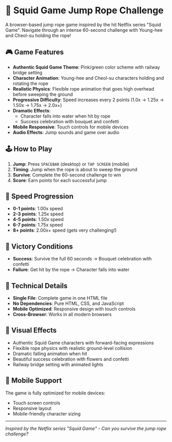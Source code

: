 # 🦑 Squid Game Jump Rope Challenge

A browser-based jump rope game inspired by the hit Netflix series "Squid Game". Navigate through an intense 60-second challenge with Young-hee and Cheol-su holding the rope!

## 🎮 Game Features

- **Authentic Squid Game Theme**: Pink/green color scheme with railway bridge setting
- **Character Animation**: Young-hee and Cheol-su characters holding and rotating the rope
- **Realistic Physics**: Flexible rope animation that goes high overhead before sweeping the ground
- **Progressive Difficulty**: Speed increases every 2 points (1.0x → 1.25x → 1.50x → 1.75x → 2.0x+)
- **Dramatic Effects**: 
  - Character falls into water when hit by rope
  - Success celebration with bouquet and confetti
- **Mobile Responsive**: Touch controls for mobile devices
- **Audio Effects**: Jump sounds and game over audio

## 🕹️ How to Play

1. **Jump**: Press `SPACEBAR` (desktop) or `TAP SCREEN` (mobile)
2. **Timing**: Jump when the rope is about to sweep the ground
3. **Survive**: Complete the 60-second challenge to win
4. **Score**: Earn points for each successful jump

## 🚀 Speed Progression

- **0-1 points**: 1.00x speed
- **2-3 points**: 1.25x speed  
- **4-5 points**: 1.50x speed
- **6-7 points**: 1.75x speed
- **8+ points**: 2.00x+ speed (gets very challenging!)

## 🎯 Victory Conditions

- **Success**: Survive the full 60 seconds → Bouquet celebration with confetti
- **Failure**: Get hit by the rope → Character falls into water

## 🔧 Technical Details

- **Single File**: Complete game in one HTML file
- **No Dependencies**: Pure HTML, CSS, and JavaScript
- **Mobile Optimized**: Responsive design with touch controls
- **Cross-Browser**: Works in all modern browsers

## 🎨 Visual Effects

- Authentic Squid Game characters with forward-facing expressions
- Flexible rope physics with realistic ground-level collision
- Dramatic falling animation when hit
- Beautiful success celebration with flowers and confetti
- Railway bridge setting with animated lights

## 📱 Mobile Support

The game is fully optimized for mobile devices:
- Touch screen controls
- Responsive layout
- Mobile-friendly character sizing

---

*Inspired by the Netflix series "Squid Game" - Can you survive the jump rope challenge?*
